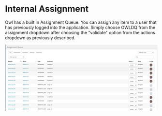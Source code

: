 # Internal Assignment

Owl has a built in Assignment Queue. You can assign any item to a user that has previously logged into the application. Simply choose OWLDQ from the assignment dropdown after choosing the "validate" option from the actions dropdown as previously described.

![](../.gitbook/assets/screen-shot-2020-07-07-at-5.08.15-am.png)

